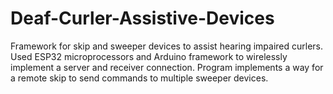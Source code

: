 # Deaf-Curler-Assistive-Devices
Framework for skip and sweeper devices to assist hearing impaired curlers. Used ESP32 microprocessors and Arduino framework to wirelessly implement a server and receiver connection. Program implements a way for a remote skip to send commands to multiple sweeper devices.
